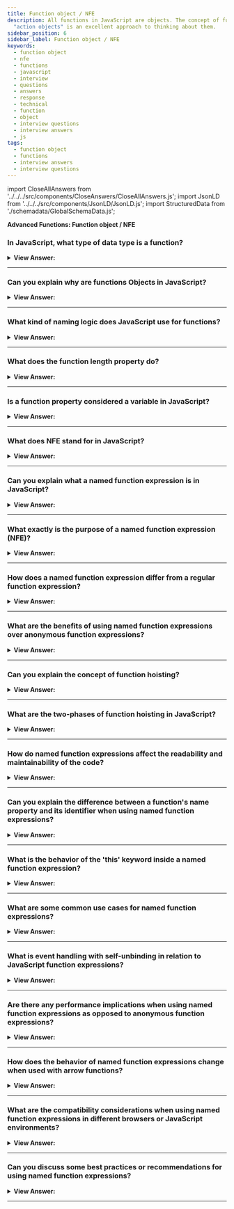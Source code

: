 ```yaml
---
title: Function object / NFE
description: All functions in JavaScript are objects. The concept of functions as callable
  "action objects" is an excellent approach to thinking about them.
sidebar_position: 6
sidebar_label: Function object / NFE
keywords:
  - function object
  - nfe
  - functions
  - javascript
  - interview
  - questions
  - answers
  - response
  - technical
  - function
  - object
  - interview questions
  - interview answers
  - js
tags:
  - function object
  - functions
  - interview answers
  - interview questions
---
```


import CloseAllAnswers from '../../../src/components/CloseAnswers/CloseAllAnswers.js';
import JsonLD from '../../../src/components/JsonLD/JsonLD.js';
import StructuredData from './schemadata/GlobalSchemaData.js';

<JsonLD data={StructuredData} />

<head>
  <title>Function Object | Frontend Phone Interview - JavaScript</title>
</head>

**Advanced Functions: Function object / NFE**

<CloseAllAnswers />

### In JavaScript, what type of data type is a function?

<details>
  <summary><strong>View Answer:</strong></summary>
  <div>
  <div><strong>Interview Response:</strong> In JavaScript, every function is considered an object. It is beneficial to view functions as "action objects" that can be called upon. Not only do they have the capability to be invoked, but they can also be manipulated like objects. This includes adding or removing properties, passing by reference, and incorporating them into various other operations.
</div>
  </div>
</details>

---

### Can you explain why are functions Objects in JavaScript?

<details>
  <summary><strong>View Answer:</strong></summary>
  <div>
  <div><strong>Interview Response:</strong> In JavaScript, functions are first-class objects because they can have properties and methods just like any other object. What distinguishes them from other objects is that functions we call them. In brief, they are Function objects.
</div><br />
  <div><strong className="codeExample">Code Example:</strong><br /><br />

  <div></div>

```js
// Functions are callable objects
function sayHi(myName) {
  console.log('Hi, ' + myName);
}

sayHi('JavaScript'); // Call sayHi() returns "Hi"

console.log(sayHi.name); // returns sayHi, using built-in name method.

console.log(sayHi.length); // length = 1, using build length method
```

  </div>
  </div>
</details>

---

### What kind of naming logic does JavaScript use for functions?

<details>
  <summary><strong>View Answer:</strong></summary>
  <div>
  <div><strong>Interview Response:</strong> The function name-assigning logic in JavaScript is smart. It also assigns the correct name to a function even if it gets created without one. It also works if the assignment gets done via a default value. In the specification, this feature is called a "contextual name". If the function does not provide one, then it is figured out from the context of an assignment.
</div><br />
  <div><strong className="codeExample">Code Example:</strong><br /><br />

  <div></div>

```js
// Regular Function
function sayHi() {
  console.log('Hi');
}

console.log(sayHi.name); // sayHi

// Anonymous Function Expression
let sayHi = function () {
  console.log('Hi');
};

console.log(sayHi.name); // sayHi (there's a name!)

// Named Function Expression
let sayHi = function saySomething() {
  console.log('Hi');
};

console.log(sayHi.name); // saySomething (there's a name!)

// Object methods have names too:
let user = {
  sayHi() {
    // method
    // ...
  },

  sayBye: function () {
    // method
    // ...
  },
};

console.log(user.sayHi.name); // sayHi
console.log(user.sayBye.name); // sayBye
```

:::note
You should not confuse this question with a question about how to name a function.
:::

  </div>
  </div>
</details>

---

### What does the function length property do?

<details>
  <summary><strong>View Answer:</strong></summary>
  <div>
  <div><strong>Interview Response:</strong> In JavaScript, the function length property provides the number of parameters expected by a function, excluding rest parameters. It is often used for introspection in functions that operate on other functions.
</div><br />
  <div><strong className="codeExample">Code Example:</strong><br /><br />

  <div></div>

```js
function f1(a) {}
function f2(a, b) {}
function many(a, b, ...more) {}

console.log(f1.length); // 1
console.log(f2.length); // 2
console.log(many.length); // 2, rest parameter not counted
```

  </div>
  </div>
</details>

---

### Is a function property considered a variable in JavaScript?

<details>
  <summary><strong>View Answer:</strong></summary>
  <div>
  <div><strong>Interview Response:</strong> No, a function property is not considered a variable, but rather a property of the function object. Variables are used to store values, while properties are used to store object-related data.
</div>
  </div>
</details>

---

### What does NFE stand for in JavaScript?

<details>
  <summary><strong>View Answer:</strong></summary>
  <div>
  <div><strong>Interview Response:</strong> In JavaScript, NFE stands for Named Function Expression, which refers to a function expression with a specific name, allowing self-reference and improving debugging and code readability.
  </div><br />
  <div><strong className="codeExample">Code Example:</strong><br /><br />

  <div></div>

```js
var greet = function greeting(name) {
    return "Hello, " + name + "!";
};

console.log(greet("Alice")); // Outputs: Hello, Alice!
```

  </div>
  </div>
</details>

---

### Can you explain what a named function expression is in JavaScript?

<details>
  <summary><strong>View Answer:</strong></summary>
  <div>
  <div><strong>Interview Response:</strong> A named function expression or a JavaScript NFE is a function that has a name and is defined as an expression, allowing it to be referenced by its name only within its scope. You can call the named function inside the expression, but any attempts to call it outside the function result in an error.
</div><br />
  <div><strong className="codeExample">Code Example:</strong><br /><br />

  <div></div>

```js
let sayHi = function func(who) {
  if (who) {
    console.log(`Hello, ${who}`);
  } else {
    func('Guest'); // use func to re-call itself
  }
};

sayHi(); // Hello, Guest

// But this won't work:
func(); // Error, func is not defined (not visible outside of the function)
```

  </div>
  </div>
</details>

---

### What exactly is the purpose of a named function expression (NFE)?

<details>
  <summary><strong>View Answer:</strong></summary>
  <div>
  <div><strong>Interview Response:</strong> A named function expression provides a named reference to a function, enabling self-reference, better debugging, and improved readability in code. It also enables recursion and event handling without polluting the global scope. A named function expression gives us access to the components of a function even if the reference gets nullified on the primary variable.
</div><br />
  <div><strong className="codeExample">Code Example:</strong><br /><br />

  <div></div>

```js
// Named Function Expression
let sayHi = function func(who) {
  if (who) {
    console.log(`Hello, ${who}`);
  } else {
    func('Guest'); // Now all fine
  }
};

let welcome = sayHi;
sayHi = null;

welcome(); // Hello, Guest (nested call works)

// Regular Function Declaration
function sayHi(name) {
  console.log('Hello, ' + name);
}

let welcome = sayHi;
sayHi = null;

welcome('JavaScript'); // Hello, JavaScript
```

:::note
You should note that a regular function declaration can be used to achieve the same result.
:::

  </div>
  </div>
</details>

---

### How does a named function expression differ from a regular function expression?

<details>
  <summary><strong>View Answer:</strong></summary>
  <div>
  <div><strong>Interview Response:</strong> A named function expression has a specific name, enabling self-reference and improved debugging. Regular function expressions are anonymous, lacking a name, which can limit their functionality and debuggability.
  </div>
  </div>
</details>

---

### What are the benefits of using named function expressions over anonymous function expressions?

<details>
  <summary><strong>View Answer:</strong></summary>
  <div>
  <div><strong>Interview Response:</strong> Named function expressions have several advantages over anonymous function expressions. They enable self-referencing, which is useful for recursion, event handlers, and unbinding event listeners. They also provide clearer stack traces during debugging, making it easier to identify and fix issues in the code. Additionally, named function expressions enhance code readability, as the descriptive names give better insight into the specific functionality of each function, improving maintainability and collaboration.
  </div><br />
  <div><strong className="codeExample">Code Example:</strong> Benefits of using a named function expression.<br /><br />

  <div></div>

```javascript
// Example 1: Improved stack traces
var calculateSum = function sum(a, b) {
    if (a + b > 10) {
        throw new Error("Sum exceeds limit");
    }
    return a + b;
};

try {
    console.log(calculateSum(5, 8));
    console.log(calculateSum(7, 6));
} catch (error) {
    console.log(error.stack);
}
```

In this example, the named function expression `sum` is assigned to the variable `calculateSum`. If the sum of the two numbers exceeds 10, an error is thrown. When an error occurs, the stack trace will include the function name (`sum`) in the output, making it clear which function caused the error. This improves the debugging process by providing more informative stack traces.

```javascript
// Example 2: Self-referencing for recursion
var factorial = function findFactorial(n) {
    if (n === 0) {
        return 1;
    }
    return n * findFactorial(n - 1);
};

console.log(factorial(5)); // Outputs: 120
```

In this example, the named function expression `findFactorial` is assigned to the variable `factorial`. The function recursively calculates the factorial of a number. By referencing itself using its own name, it can call itself repeatedly until the base case (`n === 0`) is reached. The use of a named function expression facilitates recursion.

These examples demonstrate how named function expressions can provide more informative stack traces, enable self-referencing for recursion, and enhance the readability and self-documentation of the code.

  </div>
  </div>
</details>

---

### Can you explain the concept of function hoisting?

<details>
  <summary><strong>View Answer:</strong></summary>
  <div>
  <div><strong>Interview Response:</strong> Function hoisting is a JavaScript behavior where function declarations are moved to the top of their scope during compilation, making them accessible before they appear in the code. This allows calling a function before its declaration, avoiding errors due to the order of code execution.
  </div><br />
  <div><strong className="codeExample">Code Example:</strong><br /><br />

  <div></div>

```js
hoistedFunction(); // Outputs: "This function has been hoisted."

function hoistedFunction() {
    console.log("This function has been hoisted.");
}
```

  </div>
  </div>
</details>

---

### What are the two-phases of function hoisting in JavaScript?

<details>
  <summary><strong>View Answer:</strong></summary>
  <div>
  <div><strong>Interview Response:</strong> The two phases of function hoisting in JavaScript are: 1) The Compilation phase, where the engine scans for variable and function declarations and hoists them, and 2) The Execution phase, where the code runs sequentially.
  </div>
  </div>
</details>

---

### How do named function expressions affect the readability and maintainability of the code?

<details>
  <summary><strong>View Answer:</strong></summary>
  <div>
  <div><strong>Interview Response:</strong> Named function expressions enhance code readability and maintainability by providing descriptive names for functions, indicating their specific purpose, which improves understanding and collaboration among developers.
  </div>
  </div>
</details>

---

### Can you explain the difference between a function's name property and its identifier when using named function expressions?

<details>
  <summary><strong>View Answer:</strong></summary>
  <div>
  <div><strong>Interview Response:</strong> A function's name property is its displayed name in stack traces, while the identifier is the variable it's assigned to. Named function expressions have both, improving debuggability and code readability.
  </div><br />
  <div><strong className="codeExample">Code Example:</strong><br /><br />

  <div></div>

```js
var greet = function greeting(name) {
    return "Hello, " + name + "!";
};

console.log(greet.name);      // Outputs the name of the named function: "greeting"
console.log(greet("Alice"));  // Outputs: "Hello, Alice!"
```

  </div>
  </div>
</details>

---

### What is the behavior of the 'this' keyword inside a named function expression?

<details>
  <summary><strong>View Answer:</strong></summary>
  <div>
  <div><strong>Interview Response:</strong> The 'this' keyword inside a named function expression refers to the object that invokes the function, behaving the same way as in regular function expressions or declarations.
  </div><br />
  <div><strong className="codeExample">Code Example:</strong><br /><br />

  <div></div>

```js
var person = {
  name: "Alice",
  greet: function greeting() {
    console.log("Hello, " + this.name + "!");
  }
};

person.greet(); // Outputs: "Hello, Alice!"
```

  </div>
  </div>
</details>

---

### What are some common use cases for named function expressions?

<details>
  <summary><strong>View Answer:</strong></summary>
  <div>
  <div><strong>Interview Response:</strong> Common use cases for named function expressions include recursion, event handling with self-unbinding, and callback functions for better debugging, as they provide clear stack traces and improved readability.
  </div><br />
  <div><strong className="codeExample">Code Example:</strong><br /><br />

  <div></div>

**Recursion: Named Function Expression**

```js
var factorial = function findFactorial(n) {
  if (n === 0) {
    return 1;
  }
  return n * findFactorial(n - 1);
};

console.log(factorial(5)); // Outputs: 120
```

  </div>
  </div>
</details>

---

### What is event handling with self-unbinding in relation to JavaScript function expressions?

<details>
  <summary><strong>View Answer:</strong></summary>
  <div>
  <div><strong>Interview Response:</strong> JavaScript primitives are immutable, meaning their values cannot be changed after they are created. This ensures data consistency.</div><br />
  <div><strong className="codeExample">Code Example:</strong><br /><br />

  <div></div>

```js
var button = document.getElementById('myButton');

button.addEventListener('click', function handleClick() {
  console.log('Button clicked!');

  // Remove this event listener after it's executed
  button.removeEventListener('click', handleClick); // <- self-unbinding
});

```

  </div>
  </div>
</details>

---

### Are there any performance implications when using named function expressions as opposed to anonymous function expressions?

<details>
  <summary><strong>View Answer:</strong></summary>
  <div>
  <div><strong>Interview Response:</strong> In general, there are no significant performance implications when using named function expressions as opposed to anonymous function expressions. However, named function expressions may slightly increase memory usage due to the additional name property being stored.
  </div>
  </div>
</details>

---

### How does the behavior of named function expressions change when used with arrow functions?

<details>
  <summary><strong>View Answer:</strong></summary>
  <div>
  <div><strong>Interview Response:</strong> Arrow functions in JavaScript don't have their own `this` or `arguments`, making them ill-suited as method functions or constructors. Named expressions with arrow functions lack function name property, affecting debugging and self-referential scenarios.<br /><br />
  </div>
  <div><strong className="codeExample">Code Example:</strong><br /><br />

  <div></div>

```js
// Regular Named Function Expression
var regularFunction = function namedFunction() {
  console.log(namedFunction.name); // Output: namedFunction
}

regularFunction();

// Arrow Function
var arrowFunction = () => {
  console.log(arrowFunction.name); // Output: arrowFunction
}

arrowFunction();

// Named Arrow Function (Not possible in JavaScript)
var namedArrowFunction = () => {
  console.log(namedArrowFunction.name); // Error: namedArrowFunction is not defined
}

namedArrowFunction();

```

<p>In the above example, the named function expression logs its name as expected. The unnamed arrow function logs its variable name as the function name. However, trying to give an arrow function a name (like a named function expression) results in an error because arrow functions can't be named in the same way.</p>

  </div>
  </div>
</details>

---

### What are the compatibility considerations when using named function expressions in different browsers or JavaScript environments?

<details>
  <summary><strong>View Answer:</strong></summary>
  <div>
  <div><strong>Interview Response:</strong> Named function expressions are widely supported in modern browsers and JavaScript environments. However, older environments like IE8 and below may exhibit inconsistencies or lack support, requiring workarounds or polyfills.
  </div>
  </div>
</details>

---

### Can you discuss some best practices or recommendations for using named function expressions?

<details>
  <summary><strong>View Answer:</strong></summary>
  <div>
  <div><strong>Interview Response:</strong> You should use named function expressions for self-referencing scenarios, debugging improvements, and creating more readable code. However, you should be mindful of scope and avoid naming conflicts between function expressions and variables.
  </div>
  </div>
</details>

---
